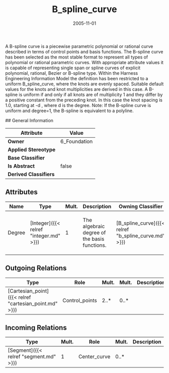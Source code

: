 ﻿---
title: B_spline_curve
toc: false
type: specs
date: "2005-11-01"
draft: false
specification: KBL
version: 2.3.sr1
documentType: "Recommendation"
elementType: Class
classes:
  - B_spline_curve
menu_name: kbl-2.3.sr1
---
<p>A B-spline curve is a piecewise parametric polynomial or rational curve described in terms of control points and basis functions. The B-spline curve has been selected as the most stable format to represent all types of polynomial or rational parametric curves. With appropriate attribute values it is capable of representing single span or spline curves of explicit polynomial, rational, Bezier or B-spline type.  Within the Harness Engineering Information Model the definition has been restricted to a uniform B_spline_curve, where the knots are evenly spaced. Suitable default values for the knots and knot multiplicities are derived in this case. A B-spline is uniform if and only if all knots are of multiplicity 1 and they differ by a positive constant from the preceding knot. In this case the knot spacing is 1.0, starting at -d , where d is the degree. Note:  If the B-spline curve is uniform and degree=1, the B-spline is equivalent to a polyline.</p>
## General Information

| Attribute               | Value |
|-------------------------|-------|
| **Owner**               | 6_Foundation |
| **Applied Stereotype**  |   |
| **Base Classifier**     |   |
| **Is Abstract**         | false |
| **Derived Classifiers** |   |

## Attributes
|  Name  |  Type  |  Mult.  |  Description  |  Owning Classifier  |
|--------|--------|---------|---------------|--------------|
|Degree | [Integer]({{< relref "integer.md" >}}) | 1 | <p>The algebraic degree of the basis functions.</p> | [B_spline_curve]({{< relref "b_spline_curve.md" >}}) |

## Outgoing Relations
|    Type  |   Role   |   Mult.   |   Mult.   |   Description   |
|----------|----------|-----------|-----------|-----------------|
| [Cartesian_point]({{< relref "cartesian_point.md" >}}) | Control_points | 2..* | 0..* |  |
##  Incoming Relations
|    Type  |   Mult.  |   Role    |   Mult.   |   Description  |
|----------|----------|-----------|-----------|----------------|
| [Segment]({{< relref "segment.md" >}}) | 1 | Center_curve | 0..* |  |
